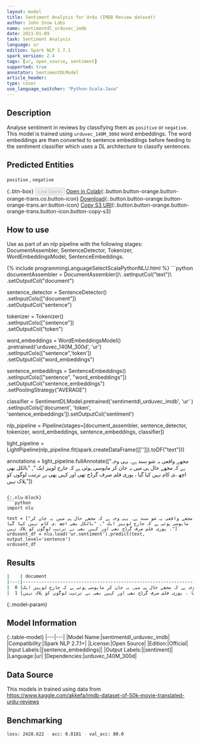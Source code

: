 ```yaml
---
layout: model
title: Sentiment Analysis for Urdu (IMDB Review dataset)
author: John Snow Labs
name: sentimentdl_urduvec_imdb
date: 2021-01-09
task: Sentiment Analysis
language: ur
edition: Spark NLP 2.7.1
spark_version: 2.4
tags: [ur, open_source, sentiment]
supported: true
annotator: SentimentDLModel
article_header:
type: cover
use_language_switcher: "Python-Scala-Java"
---
```


## Description

Analyse sentiment in reviews by classifying them as `positive` or `negative`. This model is trained using `urduvec_140M_300d` word embeddings. The word embeddings are then converted to sentence embeddings before feeding to the sentiment classifier which uses a DL architecture to classify sentences.

## Predicted Entities

`positive` , `negative`

{:.btn-box}
<button class="button button-orange" disabled>Live Demo</button>
[Open in Colab](https://colab.research.google.com/github/JohnSnowLabs/spark-nlp-workshop/blob/master/tutorials/streamlit_notebooks/NER.ipynb){:.button.button-orange.button-orange-trans.co.button-icon}
[Download](https://s3.amazonaws.com/auxdata.johnsnowlabs.com/public/models/sentimentdl_urduvec_imdb_ur_2.7.1_2.4_1610185467237.zip){:.button.button-orange.button-orange-trans.arr.button-icon}
[Copy S3 URI](s3://auxdata.johnsnowlabs.com/public/models/sentimentdl_urduvec_imdb_ur_2.7.1_2.4_1610185467237.zip){:.button.button-orange.button-orange-trans.button-icon.button-copy-s3}

## How to use

Use as part of an nlp pipeline with the following stages: DocumentAssembler, SentenceDetector, Tokenizer, WordEmbeddingsModel, SentenceEmbeddings.

<div class="tabs-box" markdown="1">
{% include programmingLanguageSelectScalaPythonNLU.html %}
```python
documentAssembler = DocumentAssembler()\
.setInputCol("text")\
.setOutputCol("document")

sentence_detector = SentenceDetector() \
.setInputCols(["document"]) \
.setOutputCol("sentence")

tokenizer = Tokenizer() \
.setInputCols(["sentence"]) \
.setOutputCol("token")

word_embeddings = WordEmbeddingsModel()\
.pretrained('urduvec_140M_300d', 'ur')\
.setInputCols(["sentence",'token'])\
.setOutputCol("word_embeddings")

sentence_embeddings = SentenceEmbeddings() \
.setInputCols(["sentence", "word_embeddings"]) \
.setOutputCol("sentence_embeddings") \
.setPoolingStrategy("AVERAGE")

classifier = SentimentDLModel.pretrained('sentimentdl_urduvec_imdb', 'ur' )\
.setInputCols(['document', 'token', 'sentence_embeddings']).setOutputCol('sentiment')

nlp_pipeline = Pipeline(stages=[document_assembler, sentence_detector, tokenizer, word_embeddings, sentence_embeddings, classifier])

light_pipeline = LightPipeline(nlp_pipeline.fit(spark.createDataFrame([['']]).toDF("text")))

annotations = light_pipeline.fullAnnotate(["مجھے واقعی یہ شو سند ہے۔ یہی وجہ ہے کہ مجھے حال ہی میں یہ جان کر مایوسی ہوئی ہے کہ جارج لوپیز ایک ",
"بالکل بھی اچھ ،ی کام نہیں کیا گیا ، پوری فلم صرف گرڈج تھی اور کہیں بھی بے ترتیب لوگوں کو ہلاک نہیں"])
```

{:.nlu-block}
```python
import nlu

text = ["مجھے واقعی یہ شو سند ہے۔ یہی وجہ ہے کہ مجھے حال ہی میں یہ جان کر مایوسی ہوئی ہے کہ جارج لوپیز ایک ", "بالکل بھی اچھ ،ی کام نہیں کیا گیا ، پوری فلم صرف گرڈج تھی اور کہیں بھی بے ترتیب لوگوں کو ہلاک نہیں"]
urdusent_df = nlu.load('ur.sentiment').predict(text, output_level='sentence')
urdusent_df
```

</div>

## Results

```bash
|    | document                                                                                                 | sentiment     |
|---:|---------------------------------------------------------------------------------------------------------:|--------------:|
|  0 |مجھے واقعی یہ شو سند ہے۔ یہی وجہ ہے کہ مجھے حال ہی میں یہ جان کر مایوسی ہوئی ہے کہ جارج لوپیز ایک         | positive      |
|  1 |بالکل بھی اچھ ،ی کام نہیں کیا گیا ، پوری فلم صرف گرڈج تھی اور کہیں بھی بے ترتیب لوگوں کو ہلاک نہیں         | negative      |

```

{:.model-param}
## Model Information

{:.table-model}
|---|---|
|Model Name:|sentimentdl_urduvec_imdb|
|Compatibility:|Spark NLP 2.7.1+|
|License:|Open Source|
|Edition:|Official|
|Input Labels:|[sentence_embeddings]|
|Output Labels:|[sentiment]|
|Language:|ur|
|Dependencies:|urduvec_140M_300d|

## Data Source

This models in trained using data from https://www.kaggle.com/akkefa/imdb-dataset-of-50k-movie-translated-urdu-reviews

## Benchmarking

```bash
loss: 2428.622 - acc: 0.8181 - val_acc: 80.0
```

